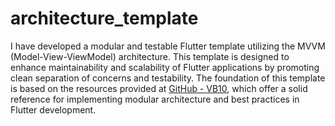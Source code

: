 # architecture_template

I have developed a modular and testable Flutter template utilizing the MVVM (Model-View-ViewModel) architecture. This template is designed to enhance maintainability and scalability of Flutter applications by promoting clean separation of concerns and testability. The foundation of this template is based on the resources provided at [GitHub - VB10](https://github.com/VB10), which offer a solid reference for implementing modular architecture and best practices in Flutter development.
